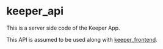 # keeper_api

This is a server side code of the Keeper App.

This API is assumed to be used along with [keeper_frontend](https://github.com/atoook/keeper_frontend).
